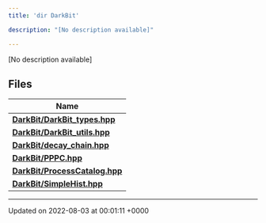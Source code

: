 ```yaml
---
title: 'dir DarkBit'

description: "[No description available]"

---
```







[No description available]

## Files

| Name           |
| -------------- |
| **[DarkBit/DarkBit_types.hpp](/documentation/code/colliderbit_development/files/darkbit__types_8hpp/#file-darkbit-types.hpp)**  |
| **[DarkBit/DarkBit_utils.hpp](/documentation/code/colliderbit_development/files/darkbit__utils_8hpp/#file-darkbit-utils.hpp)**  |
| **[DarkBit/decay_chain.hpp](/documentation/code/colliderbit_development/files/decay__chain_8hpp/#file-decay-chain.hpp)**  |
| **[DarkBit/PPPC.hpp](/documentation/code/colliderbit_development/files/pppc_8hpp/#file-pppc.hpp)**  |
| **[DarkBit/ProcessCatalog.hpp](/documentation/code/colliderbit_development/files/processcatalog_8hpp/#file-processcatalog.hpp)**  |
| **[DarkBit/SimpleHist.hpp](/documentation/code/colliderbit_development/files/simplehist_8hpp/#file-simplehist.hpp)**  |






-------------------------------

Updated on 2022-08-03 at 00:01:11 +0000
